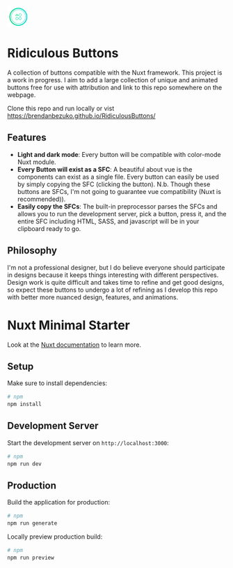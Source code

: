 ![Ridiculous Buttons logo](./logo.png)

# Ridiculous Buttons

A collection of buttons compatible with the Nuxt framework. This project is a work in progress. I aim to add a large collection of unique and animated buttons free for use with attribution and link to this repo somewhere on the webpage.

Clone this repo and run locally or vist https://brendanbezuko.github.io/RidiculousButtons/

## Features

- **Light and dark mode**: Every button will be compatible with color-mode Nuxt module.
- **Every Button will exist as a SFC**: A beautiful about vue is the components can exist as a single file. Every button can easily be used by simply copying the SFC (clicking the button). N.b. Though these buttons are SFCs, I'm not going to guarantee vue compatibility (Nuxt is recommended)).
- **Easily copy the SFCs**: The built-in preprocessor parses the SFCs and allows you to run the development server, pick a button, press it, and the entire SFC including HTML, SASS, and javascript will be in your clipboard ready to go.

## Philosophy

I'm not a professional designer, but I do believe everyone should participate in designs because it keeps things interesting with different perspectives. Design work is quite difficult and takes time to refine and get good designs, so expect these buttons to undergo a lot of refining as I develop this repo with better more nuanced design, features, and animations.

# Nuxt Minimal Starter

Look at the [Nuxt documentation](https://nuxt.com/docs/getting-started/introduction) to learn more.

## Setup

Make sure to install dependencies:

```bash
# npm
npm install
```

## Development Server

Start the development server on `http://localhost:3000`:

```bash
# npm
npm run dev
```

## Production

Build the application for production:

```bash
# npm
npm run generate
```

Locally preview production build:

```bash
# npm
npm run preview
```
